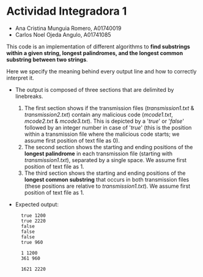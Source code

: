 # Actividad Integradora 1
- Ana Cristina Munguia Romero, A01740019
- Carlos Noel Ojeda Angulo, A01741085

This code is an implementation of different algorithms to **find substrings within a given string, longest palindromes, and the longest common substring between two strings**.

Here we specify the meaning behind every output line and how to correctly interpret it.

- The output is composed of three sections that are delimited by linebreaks.

    1. The first section shows if the transmission files (*transmission1.txt* & *transmission2.txt*) contain any malicious code (*mcode1.txt*, *mcode2.txt* & *mcode3.txt*). This is depicted by a '*true*' or '*false*' followed by an integer number in case of '*true*' (this is the position within a transmission file where the malicious code starts; we assume first position of text file as 0).
    2. The second section shows the starting and ending positions of the **longest palindrome** in each transmission file (starting with *transmission1.txt*), separated by a single space. We assume first position of text file as 1.
    3. The third section shows the starting and ending positions of the **longest common substring** that occurs in both transmission files (these positions are relative to *transmission1.txt*). We assume first position of text file as 1.


- Expected output:

        true 1200
        true 2220
        false
        false
        false
        true 960

        1 1200
        361 960

        1621 2220
